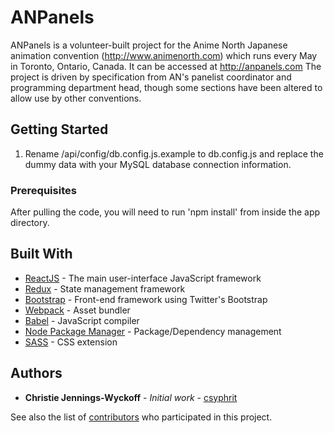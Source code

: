 # ANPanels

ANPanels is a volunteer-built project for the Anime North Japanese animation convention (http://www.animenorth.com) which runs every May in Toronto, Ontario, Canada. It can be accessed at http://anpanels.com The project is driven by specification from AN's panelist coordinator and programming department head, though some sections have been altered to allow use by other conventions.

## Getting Started

1. Rename /api/config/db.config.js.example to db.config.js and replace the dummy data with your MySQL database connection information.

### Prerequisites

After pulling the code, you will need to run 'npm install' from inside the app directory.

## Built With

* [ReactJS](https://reactjs.org/) - The main user-interface JavaScript framework
* [Redux](https://redux.js.org/) - State management framework
* [Bootstrap](https://react-bootstrap.github.io/) - Front-end framework using Twitter's Bootstrap
* [Webpack](https://webpack.js.org/) - Asset bundler
* [Babel](https://babeljs.io/) - JavaScript compiler
* [Node Package Manager](https://www.npmjs.com/) - Package/Dependency management
* [SASS](https://sass-lang.com/) - CSS extension

## Authors

* **Christie Jennings-Wyckoff** - *Initial work* - [csyphrit](https://github.com/csyphrit)

See also the list of [contributors](https://github.com/csyphrit/anpanels_v2/graphs/contributors) who participated in this project.
